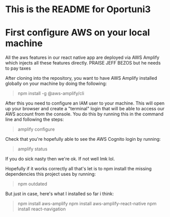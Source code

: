 # This is the README for Oportuni3

# First configure AWS on your local machine
All the aws features in our react native app are deployed via AWS Amplify which injects all these features directly. PRAISE JEFF BEZOS but he needs to pay taxes

After cloning into the repository, you want to have AWS Amplify installed globally on your machine by doing the following:

> npm install -g @aws-amplify/cli

After this you need to configure an IAM user to your machine. This will open up your browser and create a "terminal" login that will be able to access our AWS account from the console. You do this by running this in the command line and following the steps:

> amplify configure

Check that you're hopefully able to see the AWS Cognito login by running:
> amplify status

If you do sick nasty then we're ok. If not well lmk lol. 

Hopefully if it works correctly all that's let is to npm install the missing dependencies this project uses by running:
>npm outdated

But just in case, here's what I installed so far i think:
>npm install aws-amplify
>npm install aws-amplify-react-native
>npm install react-navigation
